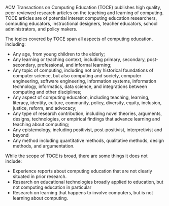 ACM Transactions on Computing Education (TOCE) publishes high quality, peer-reviewed research articles on the teaching and learning of computing. TOCE articles are of potential interest computing education researchers, computing educators, instructional designers, teacher educators, school administrators, and policy makers.

The topics covered by TOCE span all aspects of computing education, including:

* Any age, from young children to the elderly;
* Any learning or teaching context, including primary, secondary, post-secondary, professional, and informal learning;
* Any topic of computing, including not only historical foundations of computer science, but also computing and society, computer engineering, software engineering, information systems, information technology, informatics, data science, and integrations between computing and other disciplines;
* Any aspect of computing education, including teaching, learning, literacy, identity, culture, community, policy, diversity, equity, inclusion, justice, reform, and advocacy;
* Any type of research contribution, including novel theories, arguments, designs, technologies, or empirical findings that advance learning and teaching about computing;
* Any epistemology, including positivist, post-positivist, interpretivist and beyond
* Any method including quantitative methods, qualitative methods, design methods, and argumentation.

While the scope of TOCE is broad, there are some things it does not include:

* Experience reports about computing education that are not clearly situated in prior research.
* Research on educational technologies broadly applied to education, but not computing education in particular
* Research on learning that happens to involve computers, but is not learning about computing.